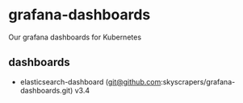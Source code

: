 # grafana-dashboards
Our grafana dashboards for Kubernetes

## dashboards
- elasticsearch-dashboard (git@github.com:skyscrapers/grafana-dashboards.git) v3.4